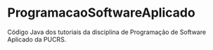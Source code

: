 # ProgramacaoSoftwareAplicado
Código Java dos tutoriais da disciplina de Programação de Software Aplicado da PUCRS.
